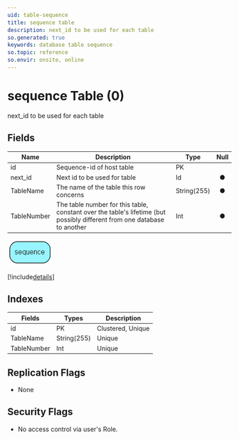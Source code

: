 ```yaml
---
uid: table-sequence
title: sequence table
description: next_id to be used for each table
so.generated: true
keywords: database table sequence
so.topic: reference
so.envir: onsite, online
---
```


# sequence Table (0)

next_id to be used for each table

## Fields

| Name | Description | Type | Null |
|------|-------------|------|:----:|
|id|Sequence-id of host table|PK| |
|next\_id|Next id to be used for table|Id|&#x25CF;|
|TableName|The name of the table this row concerns|String(255)|&#x25CF;|
|TableNumber|The table number for this table, constant over the table&apos;s lifetime (but possibly different from one database to another|Int|&#x25CF;|


![sequence table relationship diagram](./media/sequence.png)

[!include[details](./includes/sequence.md)]

## Indexes

| Fields | Types | Description |
|--------|-------|-------------|
|id |PK |Clustered, Unique |
|TableName |String(255) |Unique |
|TableNumber |Int |Unique |

## Replication Flags

* None

## Security Flags

* No access control via user's Role.


